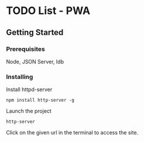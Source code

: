 # TODO List - PWA

## Getting Started

### Prerequisites

Node,
JSON Server,
Idb

### Installing

Install httpd-server

```
npm install http-server -g
```

Launch the project

```
http-server
```

Click on the given url in the terminal to access the site.

